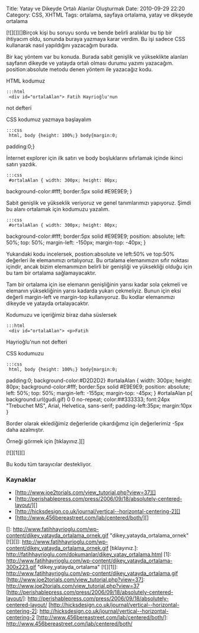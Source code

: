 Title: Yatay ve Dikeyde Ortalı Alanlar Oluşturmak
Date: 2010-09-29 22:20
Category: CSS, XHTML
Tags: ortalama, sayfaya ortalama, yatay ve dikşeyde ortalama

[![][]][]Birçok kişi bu soruyu sordu ve bende belirli aralıklar bu tip
bir ihtiyacım oldu, sonunda buraya yazmaya karar verdim. Bu işi sadece
CSS kullanarak nasıl yapıldığını yazacağım burada.

Bir kaç yöntem var bu konuda. Burada sabit genişlik ve yükseklikte
alanları sayfanın dikeyde ve yatayda ortalı olması durumu yazımı
yazacağım. position:absolute metodu denen yöntem ile yazacağız kodu.

HTML kodumuz

	:::html
	 <div id="ortalaAlan"> Fatih Hayrioğlu'nun
not defteri </div> 

CSS kodumuz yazmaya başlayalım

	:::css
	 html, body {height: 100%;} body{margin:0;
padding:0;} 

İnternet explorer için ilk satırı ve body boşluklarını sıfırlamak içinde
ikinci satırı yazdık.

	:::css
	 #ortalaAlan { width: 300px; height: 80px;
background-color:#fff; border:5px solid #E9E9E9; } 

Sabit genişlik ve yükseklik veriyoruz ve genel tanımlarımızı yapıyoruz.
Şimdi bu alanı ortalamak için kodumuzu yazalım.

	:::css
	 #ortalaAlan { width: 300px; height: 80px;
background-color:#fff; border:5px solid #E9E9E9; position: absolute;
left: 50%; top: 50%; margin-left: -150px; margin-top: -40px; }


Yukarıdaki kodu incelersek, postion:absolute ve left:50% ve top:50%
değerleri ile elemanımızı ortalıyoruz. Bu ortalama elemanımızın sıfır
noktası içindir, ancak bizim elemanımızın belirli bir genişliği ve
yüksekliği olduğu için bu tam bir ortalama sağlamayacaktır.

Tam bir ortalama için ise elemanın genişliğinin yarısı kadar sola
çekmeli ve elemanın yüksekliğinin yarısı kadarda yukarı çekmeliyiz.
Bunun için eksi değerli margin-left ve margin-top kullanıyoruz. Bu
kodlar elemanımızı dikeyde ve yatayda ortalayacaktır.

Kodumuzu ve içeriğimiz biraz daha süslersek

	:::html
	 <div id="ortalaAlan"> <p>Fatih
Hayrioğlu'nun not defteri</p> </div> 

CSS kodumuzu

	:::css
	 html, body {height: 100%;} body{margin:0;
padding:0; background-color:#D2D2D2} #ortalaAlan { width: 300px;
height: 80px; background-color:#fff; border:5px solid #E9E9E9;
position: absolute; left: 50%; top: 50%; margin-left: -155px;
margin-top: -45px; } #ortalaAlan p{ background:url(gudi.gif) 0 0
no-repeat; color:##333333; font:24px "Trebuchet MS", Arial, Helvetica,
sans-serif; padding-left:35px; margin:10px } 

Border olarak eklediğimiz değerleride çıkardığımız için değerlerimiz
-5px daha azalmıştır.

Örneği görmek için [tıklayınız.][]

[![][1]][]

Bu kodu tüm tarayıcılar destekliyor.

### Kaynaklar

-   [http://www.joe2torials.com/view_tutorial.php?view=37][]
-   [http://perishablepress.com/press/2006/09/18/absolutely-centered-layout/][]
-   [http://hicksdesign.co.uk/journal/vertical--horizontal-centering-2][]
-   [http://www.456bereastreet.com/lab/centered/both/][]

</p>

  []: http://www.fatihhayrioglu.com/wp-content/dikey_yatayda_ortalama_ornek.gif
    "dikey_yatayda_ortalama_ornek"
  [![][]]: http://www.fatihhayrioglu.com/wp-content/dikey_yatayda_ortalama_ornek.gif
  [tıklayınız.]: http://fatihhayrioglu.com/dokumanlar/dikey_yatay_ortalama.html
  [1]: http://www.fatihhayrioglu.com/wp-content/dikey_yatayda_ortalama-300x223.gif
    "dikey_yatayda_ortalama"
  [![][1]]: http://www.fatihhayrioglu.com/wp-content/dikey_yatayda_ortalama.gif
  [http://www.joe2torials.com/view_tutorial.php?view=37]: http://www.joe2torials.com/view_tutorial.php?view=37
  [http://perishablepress.com/press/2006/09/18/absolutely-centered-layout/]:
    http://perishablepress.com/press/2006/09/18/absolutely-centered-layout/
  [http://hicksdesign.co.uk/journal/vertical--horizontal-centering-2]: http://hicksdesign.co.uk/journal/vertical--horizontal-centering-2
  [http://www.456bereastreet.com/lab/centered/both/]: http://www.456bereastreet.com/lab/centered/both/
